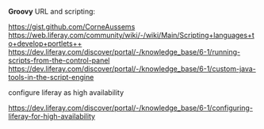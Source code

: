 **Groovy** URL and scripting:

https://gist.github.com/CorneAussems
https://web.liferay.com/community/wiki/-/wiki/Main/Scripting+languages+to+develop+portlets++
https://dev.liferay.com/discover/portal/-/knowledge_base/6-1/running-scripts-from-the-control-panel
https://dev.liferay.com/discover/portal/-/knowledge_base/6-1/custom-java-tools-in-the-script-engine


configure liferay as high availability

https://dev.liferay.com/discover/portal/-/knowledge_base/6-1/configuring-liferay-for-high-availability


